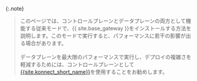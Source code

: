 {:.note}
> 
> このページでは、コントロールプレーンとデータプレーンの両方として機能する従来モードで、{{ site.base_gateway }}をインストールする方法を説明します。このモードで実行すると、パフォーマンスに若干の影響が出る場合があります。
> <br><br>
> データプレーンを最大限のパフォーマンスで実行し、デプロイの複雑さを軽減するためには、コントロールプレーンとして[{{site.konnect_short_name}}](https://konghq.com/products/kong-konnect/register?utm_medium=referral&utm_source=docs&utm_campaign=install-ubuntu)を使用することをお勧めします。

